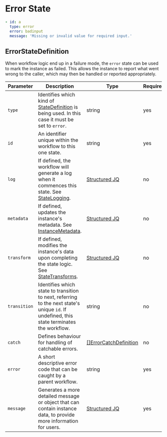 # Error State

```yaml
- id: a
  type: error
  error: badinput
  message: 'Missing or invalid value for required input.'
```

## ErrorStateDefinition 

When workflow logic end up in a failure mode, the `error` state can be used to mark the instance as failed. This allows the instance to report what went wrong to the caller, which may then be handled or reported appropriately.

| Parameter | Description | Type | Required |
| --- | --- | --- | --- |
| `type` | Identifies which kind of [StateDefinition](./states.md) is being used. In this case it must be set to `error`. | string | yes | 
| `id` | An identifier unique within the workflow to this one state. | string | yes |
| `log` | If defined, the workflow will generate a log when it commences this state. See [StateLogging](./logging.md). | [Structured JQ](../instance-data/structured-jx.md) | no |
| `metadata` | If defined, updates the instance's metadata. See [InstanceMetadata](./metadata.md). | [Structured JQ](../instance-data/structured-jx.md) | no |
| `transform` | If defined, modifies the instance's data upon completing the state logic. See [StateTransforms](../instance-data/transforms.md). | [Structured JQ](../instance-data/structured-jx.md) | no |
| `transition` | Identifies which state to transition to next, referring to the next state's unique `id`. If undefined, this state terminates the workflow. | string | no |
| `catch` | Defines behaviour for handling of catchable errors.  | [[]ErrorCatchDefinition](/spec/workflow-yaml/errors/#errorcatchdefinition) | no |
| `error` | A short descriptive error code that can be caught by a parent workflow. | string | yes |
| `message` | Generates a more detailed message or object that can contain instance data, to provide more information for users. | [Structured JQ](../instance-data/structured-jx.md) | yes |

